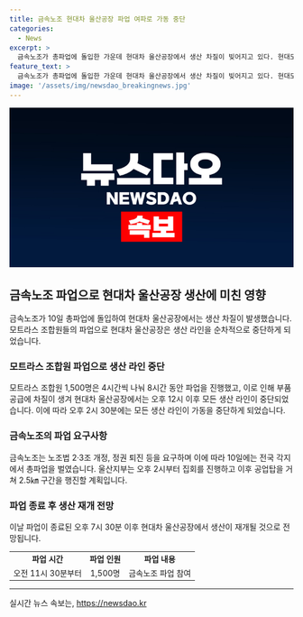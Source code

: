 ```yaml
---
title: 금속노조 현대차 울산공장 파업 여파로 가동 중단
categories:
  - News
excerpt: >
  금속노조가 총파업에 돌입한 가운데 현대차 울산공장에서 생산 차질이 빚어지고 있다. 현대모비스 자회사 모트라스 조합원 1500명은 파업에 동참, 이로 인해 부품 공급에 차질이 생겨 현대차 울산공장 생산라인이 멈추었고, 생산이 잠시 중단됐다. 금속노조는 노조법 2·3조 개정, 정권 퇴진 요구하며 총파업을 벌이고 있으며, 이에 따라 울산지부는 시청 앞에서 집회를 진행 중이며, 이후 고용노동부 울산지청 앞까지 행진할 예정이다.
feature_text: >
  금속노조가 총파업에 돌입한 가운데 현대차 울산공장에서 생산 차질이 빚어지고 있다. 현대모비스 자회사 모트라스 조합원 1500명은 파업에 동참, 이로 인해 부품 공급에 차질이 생겨 현대차 울산공장 생산라인이 멈추었고, 생산이 잠시 중단됐다. 금속노조는 노조법 2·3조 개정, 정권 퇴진 요구하며 총파업을 벌이고 있으며, 이에 따라 울산지부는 시청 앞에서 집회를 진행 중이며, 이후 고용노동부 울산지청 앞까지 행진할 예정이다.
image: '/assets/img/newsdao_breakingnews.jpg'
---
```


<p><img src="/assets/img/newsdao_breakingnews.jpg" alt="bookingtag 속보" /></p>

<h2 data-ke-size="size26">금속노조 파업으로 현대차 울산공장 생산에 미친 영향</h2>

<p data-ke-size="size16">금속노조가 10일 총파업에 돌입하여 현대차 울산공장에서는 생산 차질이 발생했습니다. 모트라스 조합원들의 파업으로 현대차 울산공장은 생산 라인을 순차적으로 중단하게 되었습니다.</p>

<h3>모트라스 조합원 파업으로 생산 라인 중단</h3>

<p data-ke-size="size16">모트라스 조합원 1,500명은 4시간씩 나눠 8시간 동안 파업을 진행했고, 이로 인해 부품 공급에 차질이 생겨 현대차 울산공장에서는 오후 12시 이후 모든 생산 라인이 중단되었습니다. 이에 따라 오후 2시 30분에는 모든 생산 라인이 가동을 중단하게 되었습니다.</p>

<h3>금속노조의 파업 요구사항</h3>

<p data-ke-size="size16">금속노조는 노조법 2·3조 개정, 정권 퇴진 등을 요구하며 이에 따라 10일에는 전국 각지에서 총파업을 벌였습니다. 울산지부는 오후 2시부터 집회를 진행하고 이후 공업탑을 거쳐 2.5㎞ 구간을 행진할 계획입니다.</p>

<h3>파업 종료 후 생산 재개 전망</h3>

<p data-ke-size="size16">이날 파업이 종료된 오후 7시 30분 이후 현대차 울산공장에서 생산이 재개될 것으로 전망됩니다.</p>

<table>
    <tr>
        <td style="text-align: center; height: 17px;"><b>파업 시간</b></td>
        <td style="text-align: center; height: 17px;"><b>파업 인원</b></td>
        <td style="text-align: center; height: 17px;"><b>파업 내용</b></td>
    </tr>
    <tr>
        <td style="text-align: center; height: 17px;">오전 11시 30분부터</td>
        <td style="text-align: center; height: 17px;">1,500명</td>
        <td style="text-align: center; height: 17px;">금속노조 파업 참여</td>
    </tr>
</table>

<p><hr></p>
실시간 뉴스 속보는, <a href="https://newsdao.kr" rel="dofollow">https://newsdao.kr</a>


